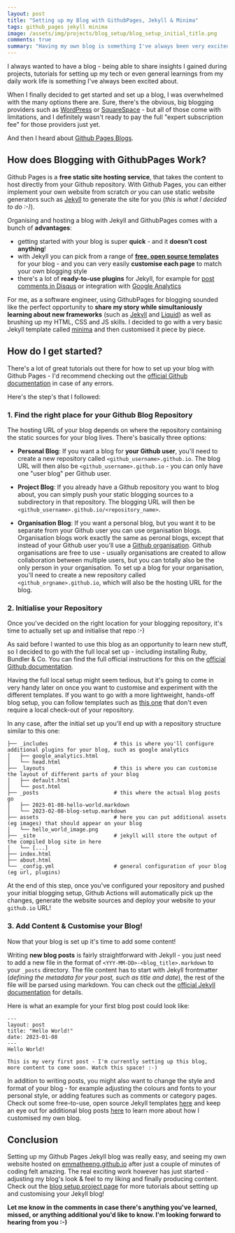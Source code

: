 ```yaml
---
layout: post
title: "Setting up my Blog with GithubPages, Jekyll & Minima"
tags: github_pages jekyll minima
image: /assets/img/projects/blog_setup/blog_setup_initial_title.png
comments: true
summary: "Having my own blog is something I've always been very excited about. In this post I'm sharing why I decided to host my blog using Github Pages and Jekyll, and how you too can set up your own (free!) blog with those tools."
---
```

I always wanted to have a blog - being able to share insights I gained during projects, tutorials for setting up my tech or even general learnings from my daily work life is something I've always been excited about.

When I finally decided to get started and set up a blog, I was overwhelmed with the many options there are. Sure, there's the obvious, big blogging providers such as [WordPress](https://wordpress.com/) or [SquareSpace](https://www.squarespace.com/) - but all of those come with limitations, and I definitely wasn't ready to pay the full "expert subscription fee" for those providers just yet.

And then I heard about [Github Pages Blogs](https://pages.github.com/).

## How does Blogging with GithubPages Work?
Github Pages is a **free static site hosting service**, that takes the content to host directly from your Github repository. With Github Pages, you can either implement your own website from scratch _or_ you can use static website generators such as [Jekyll](https://jekyllrb.com/docs/) to generate the site for you (_this is what I decided to do :-)_).

Organising and hosting a blog with Jekyll and GithubPages comes with a bunch of **advantages**:
- getting started with your blog is super **quick** - and it **doesn't cost anything**!
- with Jekyll you can pick from a range of **[free, open source templates](https://jekyllthemes.io/free)** for your blog - and you can very easily **customise each page** to match your own blogging style
- there's a lot of **ready-to-use plugins** for Jekyll, for example for [post comments in Disqus](https://disqus.com/admin/install/platforms/jekyll/) or integration with [Google Analytics](https://analytics.google.com/)

For me, as a software engineer, using GithubPages for blogging sounded like the perfect opportunity to **share my story while simultaniously learning about new frameworks** (such as [Jekyll](https://jekyllrb.com/) and [Liquid](https://shopify.github.io/liquid/)) as well as brushing up my HTML, CSS and JS skills. I decided to go with a very basic Jekyll template called [minima](https://github.com/jekyll/minima) and then customised it piece by piece.

## How do I get started?
There's a lot of great tutorials out there for how to set up your blog with Github Pages - I'd recommend checking out the [official Github documentation](https://docs.github.com/en/pages/setting-up-a-github-pages-site-with-jekyll) in case of any errors.

Here's the step's that I followed:

### 1. Find the right place for your Github Blog Repository
The hosting URL of your blog depends on where the repository containing the static sources for your blog lives. There's basically three options:

- **Personal Blog**: If you want a blog for **your Github user**, you'll need to create a new repository called `<github_username>.github.io`. The blog URL will then also be `<github_username>.github.io` - you can only have one "user blog" per Github user.

- **Project Blog**: If you already have a Github repository you want to blog about, you can simply push your static blogging sources to a subdirectory in that repository. The blogging URL will then be `<github_username>.github.io/<repository_name>`.

- **Organisation Blog**: If you want a personal blog, but you want it to be separate from your Github user you can use organisation blogs. Organisation blogs work exactly the same as peronal blogs, except that instead of your Github user you'll use a [Github organisation](https://docs.github.com/en/organizations/collaborating-with-groups-in-organizations/about-organizations). Github organisations are free to use - usually organisations are created to allow collaboration between multiple users, but you can totally also be the only person in your organisation. To set up a blog for your organisation, you'll need to create a new repository called `<github_orgname>.github.io`, which will also be the hosting URL for the blog.

### 2. Initialise your Repository
Once you've decided on the right location for your blogging repository, it's time to actually set up and initialise that repo :-)

As said before I wanted to use this blog as an opportunity to learn new stuff, so I decided to go with the full local set up - including installing Ruby, Bundler & Co. You can find the full official instructions for this on the [official Github documentation](https://docs.github.com/en/pages/setting-up-a-github-pages-site-with-jekyll/creating-a-github-pages-site-with-jekyll).

Having the full local setup might seem tedious, but it's going to come in very handy later on once you want to customise and experiment with the different templates. If you want to go with a more lightweight, hands-off blog setup, you can follow templates such as [this one](https://github.com/skills/github-pages) that don't even require a local check-out of your repository.

In any case, after the initial set up you'll end up with a repository structure similar to this one:

```
├── _includes                     # this is where you'll configure additional plugins for your blog, such as google analytics
│   ├── google_analytics.html
│   └── head.html
├── _layouts                      # this is where you can customise the layout of different parts of your blog
│   ├── default.html
│   └── post.html
├── _posts                        # this where the actual blog posts go
│   ├── 2023-01-08-hello-world.markdown
│   └── 2023-02-08-blog-setup.markdown
├── assets                        # here you can put additional assets (eg images) that should appear on your blog
│   └── hello_world_image.png
├── _site                         # jekyll will store the output of the compiled blog site in here
│   └── [...]
├── index.html
├── about.html
└── _config.yml                   # general configuration of your blog (eg url, plugins)

```

At the end of this step, once you've configured your repository and pushed your initial blogging setup, Github Actions will automatically pick up the changes, generate the website sources and deploy your website to your `github.io` URL!

### 3. Add Content & Customise your Blog!
Now that your blog is set up it's time to add some content!

Writing **new blog posts** is fairly straightforward with Jekyll - you just need to add a new file in the format of `<YYY-MM-DD>-<blog_title>.markdown` to your `_posts` directory. The file content has to start with Jekyll frontmatter (*defining the metadata for your post, such as title and date*), the rest of the file will be parsed using markdown. You can check out the [official Jekyll documentation](https://jekyllrb.com/docs/posts/) for details.

Here is what an example for your first blog post could look like:
```
---
layout: post
title: "Hello World!"
date: 2023-01-08
---
Hello World!

This is my very first post - I'm currently setting up this blog,
more content to come soon. Watch this space! :-)
```

In addition to writing posts, you might also want to change the style and format of your blog - for example adjusting the colours and fonts to your personal style, or adding features such as comments or category pages. Check out some free-to-use, open source Jekyll templates [here](https://jekyllthemes.io/free) and keep an eye out for additional blog posts [here](/projects/blog_setup.html) to learn more about how I customised my own blog.


## Conclusion
Setting up my Github Pages Jekyll blog was really easy, and seeing my own website hosted on [emmatheeng.github.io](emmatheeng.github.io) after just a couple of minutes of coding felt amazing. The real exciting work however has just started - adjusting my blog's look & feel to my liking and finally producing content. Check out the [blog setup project page](/projects/blog_setup.html) for more tutorials about setting up and customising your Jekyll blog!

**Let me know in the comments in case there's anything you've learned, missed, or anything additional you'd like to know. I'm looking forward to hearing from you :-)**
